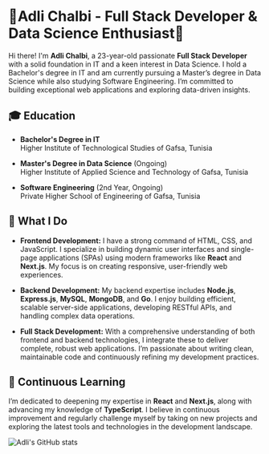 # 🌟Adli Chalbi - Full Stack Developer & Data Science Enthusiast🌟

Hi there! I'm **Adli Chalbi**, a 23-year-old passionate **Full Stack Developer** with a solid foundation in IT and a keen interest in Data Science. I hold a Bachelor's degree in IT and am currently pursuing a Master’s degree in Data Science while also studying Software Engineering. I’m committed to building exceptional web applications and exploring data-driven insights.



## 🎓 Education

- **Bachelor's Degree in IT**  
  Higher Institute of Technological Studies of Gafsa, Tunisia

- **Master's Degree in Data Science** (Ongoing)  
  Higher Institute of Applied Science and Technology of Gafsa, Tunisia
  
 - **Software Engineering** (2nd Year, Ongoing)  
  Private Higher School of Engineering of Gafsa, Tunisia

## 🚀 What I Do

- **Frontend Development:** I have a strong command of HTML, CSS, and JavaScript. I specialize in building dynamic user interfaces and single-page applications (SPAs) using modern frameworks like **React** and **Next.js**. My focus is on creating responsive, user-friendly web experiences.

- **Backend Development:** My backend expertise includes **Node.js**, **Express.js**, **MySQL**, **MongoDB**, and **Go**. I enjoy building efficient, scalable server-side applications, developing RESTful APIs, and handling complex data operations.

- **Full Stack Development:** With a comprehensive understanding of both frontend and backend technologies, I integrate these to deliver complete, robust web applications. I’m passionate about writing clean, maintainable code and continuously refining my development practices.

## 🌱 Continuous Learning

I’m dedicated to deepening my expertise in **React** and **Next.js**, along with advancing my knowledge of **TypeScript**. I believe in continuous improvement and regularly challenge myself by taking on new projects and exploring the latest tools and technologies in the development landscape.

![Adli's GitHub stats](https://github-readme-stats.vercel.app/api?username=Adlichalbi&show_icons=true&theme=transparent)
